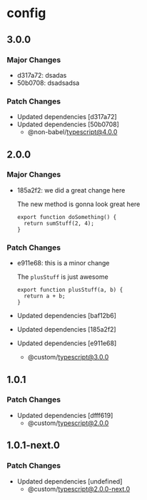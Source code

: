 # config

## 3.0.0

### Major Changes

- d317a72: dsadas
- 50b0708: dsadsadsa

### Patch Changes

- Updated dependencies [d317a72]
- Updated dependencies [50b0708]
  - @non-babel/typescript@4.0.0

## 2.0.0

### Major Changes

- 185a2f2: we did a great change here

  The new method is gonna look great here

  ```
  export function doSomething() {
  	return sumStuff(2, 4);
  }
  ```

### Patch Changes

- e911e68: this is a minor change

  The `plusStuff` is just awesome

  ```
  export function plusStuff(a, b) {
  	return a + b;
  }
  ```

- Updated dependencies [baf12b6]
- Updated dependencies [185a2f2]
- Updated dependencies [e911e68]
  - @custom/typescript@3.0.0

## 1.0.1

### Patch Changes

- Updated dependencies [dfff619]
  - @custom/typescript@2.0.0

## 1.0.1-next.0

### Patch Changes

- Updated dependencies [undefined]
  - @custom/typescript@2.0.0-next.0
